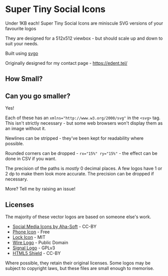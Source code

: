 # Super Tiny Social Icons
Under 1KB each! Super Tiny Social Icons are miniscule SVG versions of your favourite logos

They are designed for a 512x512 viewbox - but should scale up and down to suit your needs.

Built using [svgo](https://github.com/svg/svgo)

Originally designed for my contact page - https://edent.tel/

## How Small?

## Can you go smaller?

Yes!

Each of these has an `xmlns="http://www.w3.org/2000/svg"` in the `<svg>` tag. This isn't strictly necessary - but some web browsers won't display them as an image without it.

Newlines can be stripped - they've been kept for readability where possible.

Rounded corners can be dropped - `rx="15%" ry="15%"` - the effect can be done in CSV if you want.

The precision of the paths is *mostly* 0 decimal places. A few logos have 1 or 2 dp to make them look more accurate. The precision can be dropped if necessary.

More? Tell me by raising an issue!

## Licenses

The majority of these vector logos are based on someone else's work.

* [Social Media Icons by Aha-Soft](https://www.iconfinder.com/iconsets/social-flat-rounded-rects) - CC-BY
* [Phone Icon](https://www.iconfinder.com/icons/1807538/phone_icon#size=128) - Free
* [Lock Icon](https://www.iconfinder.com/icons/1814107/lock_padlock_secure_icon#size=512) - MIT
* [Wire Logo](https://commons.wikimedia.org/wiki/File:Wire_software_logo.svg) - Public Domain
* [Signal Logo](https://github.com/WhisperSystems/Signal-iOS/blob/master/Signal/Images.xcassets/logoSignal.imageset/logoSignal.pdf) - GPLv3
* [HTML5 Shield](https://www.w3.org/html/logo/) - CC-BY

Where possible, they retain their original licenses.  Some logos may be subject to copyright laws, but these files are small enough to memorise.
